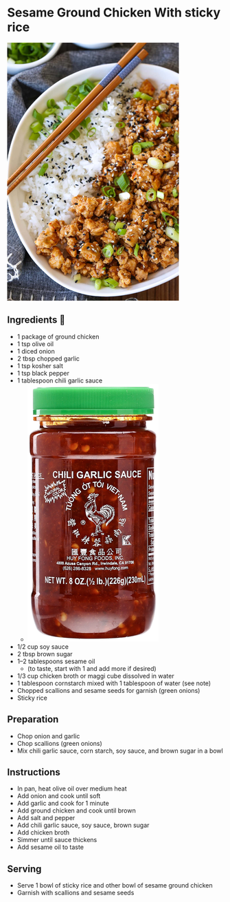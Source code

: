 # Sesame Ground Chicken With sticky rice

![img_47.png](img_47.png ':size=400')

## Ingredients 📝

- 1 package of ground chicken
- 1 tsp olive oil
- 1 diced onion
- 2 tbsp chopped garlic
- 1 tsp kosher salt
- 1 tsp black pepper
- 1 tablespoon chili garlic sauce
    - ![img_46.png](img_46.png ':size=100')
- 1/2 cup soy sauce
- 2 tbsp brown sugar
- 1–2 tablespoons sesame oil
    - (to taste, start with 1 and add more if desired)
- 1/3 cup chicken broth or maggi cube dissolved in water
- 1 tablespoon cornstarch mixed with 1 tablespoon of water (see note)
- Chopped scallions and sesame seeds for garnish (green onions)
- Sticky rice

## Preparation

- Chop onion and garlic
- Chop scallions (green onions)
- Mix chili garlic sauce, corn starch, soy sauce, and brown sugar in a bowl

## Instructions

- In pan, heat olive oil over medium heat
- Add onion and cook until soft
- Add garlic and cook for 1 minute
- Add ground chicken and cook until brown
- Add salt and pepper
- Add chili garlic sauce, soy sauce, brown sugar
- Add chicken broth
- Simmer until sauce thickens
- Add sesame oil to taste

## Serving

- Serve 1 bowl of sticky rice and other bowl of sesame ground chicken
- Garnish with scallions and sesame seeds
